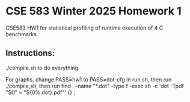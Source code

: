 # CSE 583 Winter 2025 Homework 1
CSE583 HW1 for statistical profiling of runtime execution of 4 C benchmarks

## Instructions:
./compile.sh to do everything

For graphs, change PASS=hw1 to PASS=dot-cfg in run.sh, then run ./compile,sh, then run 
find . -name "*.dot" -type f -exec sh -c 'dot -Tpdf "$0" > "${0%.dot}.pdf"' {} \;

